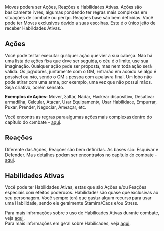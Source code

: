 Moves podem ser Ações, Reações e Habilidades Ativas. Ações são basicamente livres, algumas pondendo ter regras mais complexas em situações de combate ou perigo. Reações base são bem definidas. Você pode ter Moves exclusivos devido a suas escolhas. Este é o único jeito de receber Habilidades Ativas.

## Ações

Você pode tentar executar qualquer ação que vier a sua cabeça. Não há uma lista de ações fixa que deve ser seguida, o céu é o limite, use sua imaginação. Qualquer ação pode ser proposta, mas nem toda ação será válida. Os jogadores, juntamente com o GM, entrarão em acordo se algo é possível ou não, sendo o GM a pessoa com a palavra final. Um lobo não pode atirar com uma arma, por exemplo, uma vez que não possui mãos. Seja criativo, porém sensato.

**Exemplos de Ações:** Mover, Saltar, Nadar, Hackear dispositivo, Desativar armadilha, Calcular, Atacar, Usar Equipamento, Usar Habilidade, Empurrar, Puxar, Prender, Negociar, Ameaçar, etc.

Você encontra as regras para algumas ações mais complexas dentro do capítulo do combate - [aqui](../combat/moves.md#ações).

## Reações

Diferente das Ações, Reações são bem definidas. As bases são: Esquivar e Defender. Mais detalhes podem ser encontrados no capítulo do combate - [aqui](../combat/moves.md#reações).

## Habilidades Ativas

Você pode ter Habilidades Ativas, estas que são Ações e/ou Reações especiais com efeitos poderosos. Habilidades são quase que exclusivas ao seu personagem. Você sempre terá que gastar algum recurso para usar uma Habilidade, sendo ele geralmente Stamina/Caos e/ou Stress.

Para mais informações sobre o uso de Habilidades Ativas durante combate, veja [aqui](../combat/moves.md#habilidades-ativas).  
Para mais informações em geral sobre Habilidades, veja [aqui](./abilities.md).
